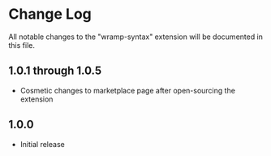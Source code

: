 # Change Log
All notable changes to the "wramp-syntax" extension will be documented in this file.

## 1.0.1 through 1.0.5

- Cosmetic changes to marketplace page after open-sourcing the extension

## 1.0.0
- Initial release
